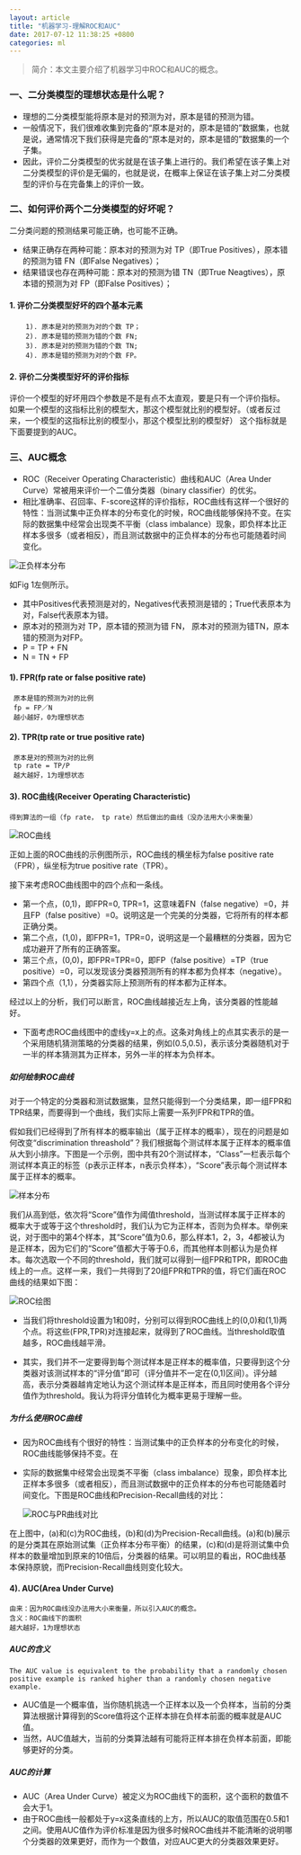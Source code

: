 ```yaml
---
layout: article 
title: "机器学习-理解ROC和AUC"
date: 2017-07-12 11:38:25 +0800
categories: ml
---
```

> 简介：本文主要介绍了机器学习中ROC和AUC的概念。
 

### 一、二分类模型的理想状态是什么呢？

- 理想的二分类模型能将原本是对的预测为对，原本是错的预测为错。
- 一般情况下，我们很难收集到完备的“原本是对的，原本是错的”数据集，也就是说，通常情况下我们获得是完备的“原本是对的，原本是错的”数据集的一个子集。
- 因此，评价二分类模型的优劣就是在该子集上进行的。我们希望在该子集上对二分类模型的评价是无偏的，也就是说，在概率上保证在该子集上对二分类模型的评价与在完备集上的评价一致。


### 二、如何评价两个二分类模型的好坏呢？

二分类问题的预测结果可能正确，也可能不正确。

- 结果正确存在两种可能：原本对的预测为对 TP（即True Positives），原本错的预测为错 FN（即False Negatives）；
- 结果错误也存在两种可能：原本对的预测为错 TN（即True Neagtives），原本错的预测为对 FP（即False Positives）；


#### 1. 评价二分类模型好坏的四个基本元素

        1). 原本是对的预测为对的个数 TP；
        2). 原本是错的预测为错的个数 FN;
        3). 原本是对的预测为错的个数 TN;
        4). 原本是错的预测为对的个数 FP。
        
#### 2. 评价二分类模型好坏的评价指标

评价一个模型的好坏用四个参数是不是有点不太直观，要是只有一个评价指标。
如果一个模型的这指标比别的模型大，那这个模型就比别的模型好。（或者反过来，一个模型的这指标比别的模型小，那这个模型比别的模型好）
这个指标就是下面要提到的AUC。


### 三、AUC概念

- ROC（Receiver Operating Characteristic）曲线和AUC（Area Under Curve）常被用来评价一个二值分类器（binary classifier）的优劣。
- 相比准确率、召回率、F-score这样的评价指标，ROC曲线有这样一个很好的特性：当测试集中正负样本的分布变化的时候，ROC曲线能够保持不变。在实际的数据集中经常会出现类不平衡（class imbalance）现象，即负样本比正样本多很多（或者相反），而且测试数据中的正负样本的分布也可能随着时间变化。

![正负样本分布](https://github.com/sandysuehe/sandysuehe.github.io/blob/master/images/ml/roc_auc/ml.jpeg?raw=true)

  如Fig 1左侧所示。
  
  - 其中Positives代表预测是对的，Negatives代表预测是错的；True代表原本为对，False代表原本为错。
  - 原本对的预测为对 TP，原本错的预测为错 FN， 原本对的预测为错TN，原本错的预测为对FP。
  - P = TP + FN
  - N = TN + FP

#### 1). FPR(fp rate or false positive rate)
     原本是错的预测为对的比例
     fp = FP／N
     越小越好，0为理想状态
     
#### 2). TPR(tp rate or true positive rate)
     原本是对的预测为对的比例
     tp rate = TP/P
     越大越好，1为理想状态
     
     
#### 3). ROC曲线(Receiver Operating Characteristic)
    得到算法的一组（fp rate， tp rate）然后做出的曲线（没办法用大小来衡量）

![ROC曲线](https://github.com/sandysuehe/sandysuehe.github.io/blob/master/images/ml/roc_auc/ROC.png?raw=true)
  
 正如上面的ROC曲线的示例图所示，ROC曲线的横坐标为false positive rate（FPR），纵坐标为true positive rate（TPR）。
 
 接下来考虑ROC曲线图中的四个点和一条线。
 
 - 第一个点，(0,1)，即FPR=0, TPR=1，这意味着FN（false negative）=0，并且FP（false positive）=0。说明这是一个完美的分类器，它将所有的样本都正确分类。
 - 第二个点，(1,0)，即FPR=1，TPR=0，说明这是一个最糟糕的分类器，因为它成功避开了所有的正确答案。
 - 第三个点，(0,0)，即FPR=TPR=0，即FP（false positive）=TP（true positive）=0，可以发现该分类器预测所有的样本都为负样本（negative）。
 - 第四个点（1,1），分类器实际上预测所有的样本都为正样本。

 经过以上的分析，我们可以断言，ROC曲线越接近左上角，该分类器的性能越好。
 
 - 下面考虑ROC曲线图中的虚线y=x上的点。这条对角线上的点其实表示的是一个采用随机猜测策略的分类器的结果，例如(0.5,0.5)，表示该分类器随机对于一半的样本猜测其为正样本，另外一半的样本为负样本。


##### 如何绘制ROC曲线
对于一个特定的分类器和测试数据集，显然只能得到一个分类结果，即一组FPR和TPR结果，而要得到一个曲线，我们实际上需要一系列FPR和TPR的值。

  假如我们已经得到了所有样本的概率输出（属于正样本的概率），现在的问题是如何改变“discrimination threashold”？我们根据每个测试样本属于正样本的概率值从大到小排序。下图是一个示例，图中共有20个测试样本，“Class”一栏表示每个测试样本真正的标签（p表示正样本，n表示负样本），“Score”表示每个测试样本属于正样本的概率。
  
  ![样本分布](https://github.com/sandysuehe/sandysuehe.github.io/blob/master/images/ml/roc_auc/sample.png?raw=true)
  
  我们从高到低，依次将“Score”值作为阈值threshold，当测试样本属于正样本的概率大于或等于这个threshold时，我们认为它为正样本，否则为负样本。举例来说，对于图中的第4个样本，其“Score”值为0.6，那么样本1，2，3，4都被认为是正样本，因为它们的“Score”值都大于等于0.6，而其他样本则都认为是负样本。每次选取一个不同的threshold，我们就可以得到一组FPR和TPR，即ROC曲线上的一点。这样一来，我们一共得到了20组FPR和TPR的值，将它们画在ROC曲线的结果如下图：
  
  ![ROC绘图](https://github.com/sandysuehe/sandysuehe.github.io/blob/master/images/ml/roc_auc/roc_pic.png?raw=true)
  
-  当我们将threshold设置为1和0时，分别可以得到ROC曲线上的(0,0)和(1,1)两个点。将这些(FPR,TPR)对连接起来，就得到了ROC曲线。当threshold取值越多，ROC曲线越平滑。

- 其实，我们并不一定要得到每个测试样本是正样本的概率值，只要得到这个分类器对该测试样本的“评分值”即可（评分值并不一定在(0,1)区间）。评分越高，表示分类器越肯定地认为这个测试样本是正样本，而且同时使用各个评分值作为threshold。我认为将评分值转化为概率更易于理解一些。

##### 为什么使用ROC曲线
- 因为ROC曲线有个很好的特性：当测试集中的正负样本的分布变化的时候，ROC曲线能够保持不变。在
- 实际的数据集中经常会出现类不平衡（class imbalance）现象，即负样本比正样本多很多（或者相反），而且测试数据中的正负样本的分布也可能随着时间变化。下图是ROC曲线和Precision-Recall曲线的对比：

  ![ROC与PR曲线对比](https://github.com/sandysuehe/sandysuehe.github.io/blob/master/images/ml/roc_auc/compare.png?raw=true)
  
 在上图中，(a)和(c)为ROC曲线，(b)和(d)为Precision-Recall曲线。(a)和(b)展示的是分类其在原始测试集（正负样本分布平衡）的结果，(c)和(d)是将测试集中负样本的数量增加到原来的10倍后，分类器的结果。可以明显的看出，ROC曲线基本保持原貌，而Precision-Recall曲线则变化较大。
    
#### 4). AUC(Area Under Curve)
    由来：因为ROC曲线没办法用大小来衡量，所以引入AUC的概念。
    含义：ROC曲线下的面积
    越大越好，1为理想状态
    
    
##### AUC的含义
    The AUC value is equivalent to the probability that a randomly chosen positive example is ranked higher than a randomly chosen negative example.
- AUC值是一个概率值，当你随机挑选一个正样本以及一个负样本，当前的分类算法根据计算得到的Score值将这个正样本排在负样本前面的概率就是AUC值。
- 当然，AUC值越大，当前的分类算法越有可能将正样本排在负样本前面，即能够更好的分类。

##### AUC的计算
- AUC（Area Under Curve）被定义为ROC曲线下的面积，这个面积的数值不会大于1。
- 由于ROC曲线一般都处于y=x这条直线的上方，所以AUC的取值范围在0.5和1之间。使用AUC值作为评价标准是因为很多时候ROC曲线并不能清晰的说明哪个分类器的效果更好，而作为一个数值，对应AUC更大的分类器效果更好。


